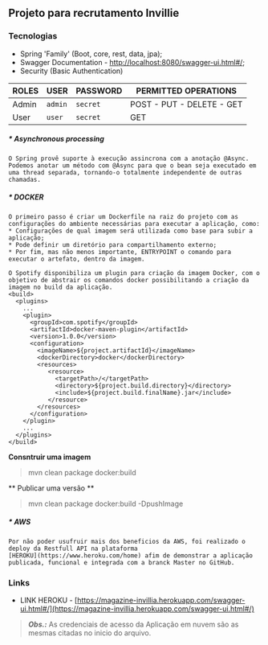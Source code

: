 ## Projeto para recrutamento Invillie

### Tecnologias

* Spring 'Family' (Boot, core, rest, data, jpa);
* Swagger Documentation - [http://localhost:8080/swagger-ui.html#/](http://localhost:8080/swagger-ui.html#/);
* Security (Basic Authentication)

|ROLES      |USER       |PASSWORD  |  PERMITTED OPERATIONS    |
|-----------|-----------|----------|--------------------------|
|Admin      |`admin`    |`secret`  |POST - PUT - DELETE - GET |
|User       |`user`     |`secret`  |GET                       |

##### * Asynchronous processing
```text
O Spring provê suporte à execução assincrona com a anotação @Async.
Podemos anotar um método com @Async para que o bean seja executado em uma thread separada, tornando-o totalmente independente de outras chamadas.

```

##### * DOCKER
```text
O primeiro passo é criar um Dockerfile na raiz do projeto com as configurações do ambiente necessárias para executar a aplicação, como:
* Configurações de qual imagem será utilizada como base para subir a aplicação;
* Pode definir um diretório para compartilhamento externo;
* Por fim, mas não menos importante, ENTRYPOINT o comando para executar o artefato, dentro da imagem.

O Spotify disponibiliza um plugin para criação da imagem Docker, com o objetivo de abstrair os comandos docker possibilitando a criação da imagem no build da aplicação. 
<build>
  <plugins>
    ...
    <plugin>
      <groupId>com.spotify</groupId>
      <artifactId>docker-maven-plugin</artifactId>
      <version>1.0.0</version>
      <configuration>
        <imageName>${project.artifactId}</imageName>
        <dockerDirectory>docker</dockerDirectory>
        <resources>
           <resource>
             <targetPath>/</targetPath>
             <directory>${project.build.directory}</directory>
             <include>${project.build.finalName}.jar</include>
           </resource>
        </resources>
      </configuration>
    </plugin>
    ...
  </plugins>
</build>

```
**Consntruir uma imagem**
> mvn clean package docker:build

** Publicar uma versão **
> mvn clean package docker:build -DpushImage

##### * AWS
```text
Por não poder usufruir mais dos beneficios da AWS, foi realizado o deploy da Restfull API na plataforma 
[HEROKU](https://www.heroku.com/home) afim de demonstrar a aplicação publicada, funcional e integrada com a branck Master no GitHub.
```

### Links
* LINK HEROKU - [https://magazine-invillia.herokuapp.com/swagger-ui.html#/](https://magazine-invillia.herokuapp.com/swagger-ui.html#/)

 > **_Obs.:_** As credenciais de acesso da Aplicação em nuvem são as mesmas citadas no inicio do arquivo. 
